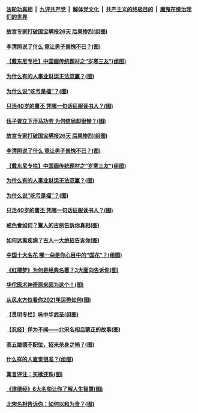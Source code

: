

####  [法轮功真相](../../../../basic/blob/master/README.md?t=04111531) &nbsp;|&nbsp; [九评共产党](../../../../9ping.md/blob/master/README.md?t=04111531) &nbsp;|&nbsp; [解体党文化](../../../../jtdwh.md/blob/master/README.md?t=04111531)  &nbsp;|&nbsp; [共产主义的终极目的](../../../../gczydzjmd.md/blob/master/README.md?t=04111531) &nbsp;|&nbsp; [魔鬼在统治我们的世界](../../../../mgztzwmdsj.md/blob/master/README.md?t=04111531) 

#### [故宫专家打破国宝瞒报26天 后果惨烈(组图)](../pages/p7/968383.md?t=04111531) 

#### [李清照说了什么 竟让男子羞愧不已？(图)](../pages/p7/968238.md?t=04111531) 

#### [【戴东尼专栏】中国画传统题材之“岁寒三友”(组图)](../pages/p7/962286.md?t=04111531) 

#### [为什么有的人事业财运无法双赢？(图)](../pages/p7/967613.md?t=04111531) 

#### [为什么说“吃亏是福”？(图)](../pages/p7/968198.md?t=04111531) 

#### [只活40岁的曹丕 凭哪一句话征服读书人？(图)](../pages/p7/968127.md?t=04111531) 

#### [伍子胥立下汗马功劳 为何结局却很惨？(图)](../pages/p7/968313.md?t=04111531) 

#### [故宫专家打破国宝瞒报26天 后果惨烈(组图)](../pages/p7/968383.md?t=04111531) 

#### [李清照说了什么 竟让男子羞愧不已？(图)](../pages/p7/968238.md?t=04111531) 

#### [【戴东尼专栏】中国画传统题材之“岁寒三友”(组图)](../pages/p7/962286.md?t=04111531) 

#### [为什么有的人事业财运无法双赢？(图)](../pages/p7/967613.md?t=04111531) 

#### [为什么说“吃亏是福”？(图)](../pages/p7/968198.md?t=04111531) 

#### [只活40岁的曹丕 凭哪一句话征服读书人？(图)](../pages/p7/968127.md?t=04111531) 

#### [戒色會如何？驚人的古例告訴你真相(图)](../pages/p7/968270.md?t=04111531) 

#### [如何远离疾病？古人一大绝招告诉你(图)](../pages/p7/968026.md?t=04111531) 

#### [中国十大名花 哪一朵是你心目中的“国花”？(组图)](../pages/p7/967875.md?t=04111531) 

#### [《红楼梦》为何是经典名著？3大面向告诉你(图)](../pages/p7/968130.md?t=04111531) 

#### [华佗医术神奇原来因为这个！(图)](../pages/p7/968156.md?t=04111531) 

#### [从风水方位看你2021年运势如何(图)](../pages/p7/967740.md?t=04111531) 

#### [【贯明专栏】咏中华武圣(组图)](../pages/p7/966333.md?t=04111531) 

#### [【忍经】佯为不闻——北宋名相吕蒙正的故事(图)](../pages/p7/967979.md?t=04111531) 

#### [高五娘德不配位，招来杀身之祸？(图)](../pages/p7/968023.md?t=04111531) 

#### [什么样的人直觉很准？(组图)](../pages/p7/967654.md?t=04111531) 

#### [寓言评注：买椟还珠(图)](../pages/p7/967620.md?t=04111531) 

#### [《道德经》6大名句让你了解人生智慧(图)](../pages/p7/967834.md?t=04111531) 

#### [北宋名相告诉你：如何以和为贵？(图)](../pages/p7/967953.md?t=04111531) 

